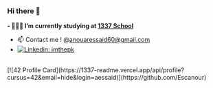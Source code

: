### Hi there 👋

<!--
**Escanour/Escanour** is a ✨ _special_ ✨ repository because its `README.md` (this file) appears on your GitHub profile.

Here are some ideas to get you started:

- 🔭 I’m currently working on ...
- 🌱 I’m currently learning ...
- 👯 I’m looking to collaborate on ...
- 🤔 I’m looking for help with ...
- 💬 Ask me about ...
- 📫 How to reach me: ...
- 😄 Pronouns: ...
- ⚡ Fun fact: ...
-->
**- 👨🏽‍💻 I’m currently studying at  [1337 School](https://1337.ma)**

- 📫 Contact me ! @anouaressaid60@gmail.com
- [![Linkedin: imthepk](https://img.shields.io/badge/-Escanour-blue?style=flat-square&logo=Linkedin&logoColor=white&link=https://www.linkedin.com/in/anouar-essaid/)](https://www.linkedin.com/in/anouar-essaid/)
</br>
[![42 Profile Card](https://1337-readme.vercel.app/api/profile?cursus=42&email=hide&login=aessaid)](https://github.com/Escanour)
